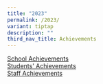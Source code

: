 ```yaml
---
title: "2023"
permalink: /2023/
variant: tiptap
description: ""
third_nav_title: Achievements
---
```

<p><a href="https://parkviewpri.moe.edu.sg/achievements-2023-school/" rel="noopener nofollow" target="_blank">School Achievements</a>
<br><a href="https://parkviewpri.moe.edu.sg/achievements-2023-students/" rel="noopener nofollow" target="_blank">Students' Achievements</a>
<br><a href="https://parkviewpri.moe.edu.sg/achievements-2023-staff/" rel="noopener nofollow" target="_blank">Staff Achievements</a>
</p>
